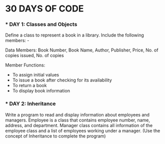 # 30 DAYS OF CODE

### * DAY 1: Classes and Objects
Define a class to represent a book in a library. 
Include the following members: -

Data Members: 
 Book Number, Book Name, Author, Publisher, Price, No. of copies issued, No. of copies
 
Member Functions:
 *	To assign initial values 
 *	To issue a book after checking for its availability 
 *	To return a book 
 * To display book information
 
 ### * DAY 2: Inheritance
 Write a program to read and display information about employees and managers. Employee is a class that contains employee number, name, address, and department. Manager class contains all information of the employee class and a list of employees working under a manager. (Use the concept of Inheritance to complete the program)
